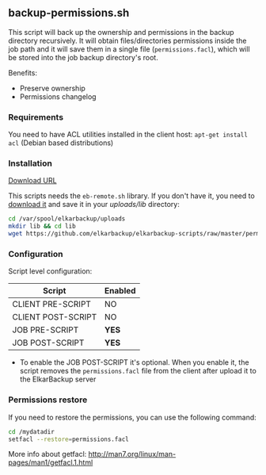 ## backup-permissions.sh

This script will back up the ownership and permissions in the backup directory
recursively. It will obtain files/directories permissions inside the job
path and it will save them in a single file (`permissions.facl`), which will
be stored into the job backup directory's root.

Benefits:
 - Preserve ownership
 - Permissions changelog

### Requirements

You need to have ACL utilities installed in the client host: `apt-get install acl` (Debian based distributions)

### Installation

[Download URL](https://github.com/elkarbackup/elkarbackup-scripts/raw/master/permissions/backup-permissions.sh)

This scripts needs the `eb-remote.sh` library. If you don't have it, you need to [download it](https://raw.githubusercontent.com/elkarbackup/elkarbackup-scripts/master/lib/eb-remote.sh)
and save it in your _uploads/lib_ directory:

```sh
cd /var/spool/elkarbackup/uploads
mkdir lib && cd lib
wget https://github.com/elkarbackup/elkarbackup-scripts/raw/master/permissions/eb-remote.sh
```

### Configuration

Script level configuration:

| Script              | Enabled  |
| ------------------- | -------- |
| CLIENT PRE-SCRIPT   |  NO      |
| CLIENT POST-SCRIPT  |  NO      | 
| JOB PRE-SCRIPT      |  __YES__ |
| JOB POST-SCRIPT     |  __YES__ |

- To enable the JOB POST-SCRIPT it's optional. When you enable it, the script removes
the `permissions.facl` file from the client after upload it to the ElkarBackup server


### Permissions restore

If you need to restore the permissions, you can use the following command:

```bash
cd /mydatadir
setfacl --restore=permissions.facl
```

More info about getfacl: http://man7.org/linux/man-pages/man1/getfacl.1.html
